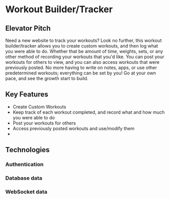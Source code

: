 # Workout Builder/Tracker
## Elevator Pitch
Need a new website to track your workouts? Look no further, this workout builder/tracker allows you to create custom workouts, and then log what you were able to do. Whether that be amount of time, weights, sets, or any other method of recording your workouts that you'd like. You can post your workouts for others to view, and you can also access workouts that were previously posted. No more having to write on notes, apps, or use other predetermined workouts; everything can be set by you! Go at your own pace, and see the growth start to build.

## Key Features
* Create Custom Workouts
* Keep track of each workout completed, and record what and how much you were able to do
* Post your workouts for others
* Access previously posted workouts and use/modify them
* 
## Technologies
### Authentication
### Database data
### WebSocket data
